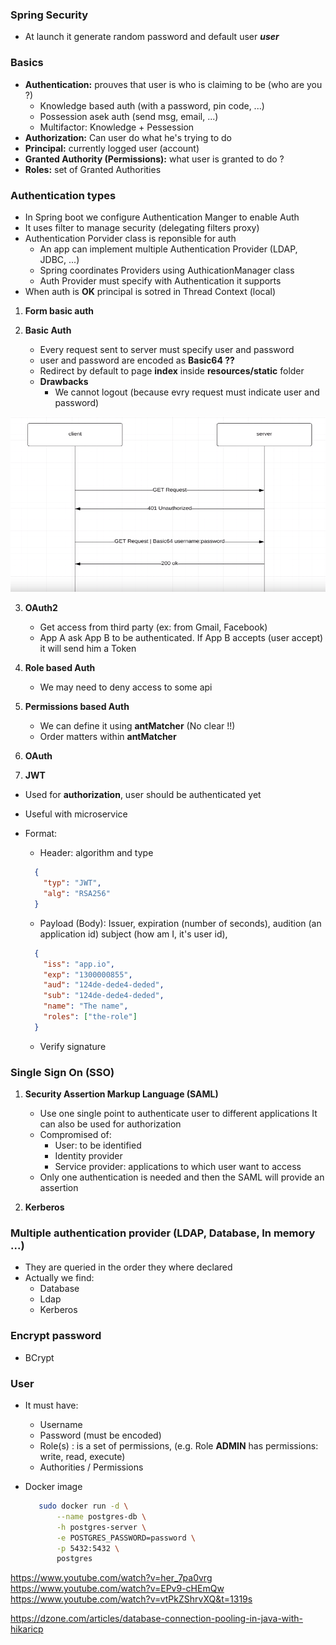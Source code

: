 ### Spring Security
* At launch it generate random password  and default user ***user***

### Basics
* **Authentication:** prouves that user is who is claiming to be (who are you ?)
    * Knowledge based auth (with a password, pin code, ...)
    * Possession asek auth (send msg, email, ...)
    * Multifactor: Knowledge + Pessession
* **Authorization:**  Can user do what he's trying to do
* **Principal:** currently logged user  (account)
* **Granted Authority (Permissions):** what user is granted to do ?
* **Roles:** set of Granted Authorities

### Authentication types
* In Spring boot we configure Authentication Manger to enable Auth
* It uses filter to manage security (delegating filters proxy)
* Authentication Porvider class is reponsible for auth
    * An app can implement multiple Authentication Provider (LDAP, JDBC, ...)
    * Spring coordinates Providers using AuthicationManager class
    * Auth Provider must specify with Authentication it supports
* When auth is **OK** principal is sotred in Thread Context (local)

1. **Form basic auth**

2. **Basic Auth**
    * Every request sent to server must specify user and password
    * user and password are encoded as **Basic64 ??**
    * Redirect by default to page **index** inside **resources/static** folder
    * **Drawbacks**
        * We cannot logout (because evry request must indicate user and password)
    
![basic_auth](./screenshots/basic_auth.png)

3. **OAuth2**
    * Get access from third party (ex: from Gmail, Facebook)
    * App A ask App B to be authenticated. If App B accepts (user accept) it will send him a Token

3. **Role based Auth**
    * We may need to deny access to some api

4. **Permissions based Auth**
    * We can define it using **antMatcher** (No clear !!)
    *  Order matters within **antMatcher**

5. **OAuth**

6. **JWT**

- Used for **authorization**, user should be authenticated yet
- Useful with microservice
- Format: 
    - Header: algorithm and type
      
    ```json
      {
        "typ": "JWT",
        "alg": "RSA256"
      }
    ```
    - Payload (Body): Issuer, expiration (number of seconds), audition (an application id)
      subject (how am I, it's user id), 
    ```json
      {
        "iss": "app.io",
        "exp": "1300000855",
        "aud": "124de-dede4-deded",
        "sub": "124de-dede4-deded",
        "name": "The name",
        "roles": ["the-role"]
      }
    ```
    - Verify signature    


### Single Sign On (SSO)

1. **Security Assertion Markup Language (SAML)**
    * Use one single point to authenticate user to different applications
      It can also be used for authorization
    * Compromised of:
        * User: to be identified
        * Identity provider
        * Service provider: applications to which user want to access
    * Only one authentication is needed and then the SAML will provide an assertion

2. **Kerberos**

### Multiple authentication provider (LDAP, Database, In memory ...)
* They are queried in the order they where declared
* Actually we find:
    * Database
    * Ldap
    * Kerberos

### Encrypt password
* BCrypt
### User
* It must have:
    * Username
    * Password (must be encoded)
    * Role(s) : is a set of permissions, (e.g. Role **ADMIN** has permissions: write, read, execute)
    * Authorities / Permissions

* Docker image

     ```bash
        sudo docker run -d \
            --name postgres-db \
            -h postgres-server \
            -e POSTGRES_PASSWORD=password \
            -p 5432:5432 \
            postgres
     ```

https://www.youtube.com/watch?v=her_7pa0vrg
https://www.youtube.com/watch?v=EPv9-cHEmQw
https://www.youtube.com/watch?v=vtPkZShrvXQ&t=1319s

https://dzone.com/articles/database-connection-pooling-in-java-with-hikaricp